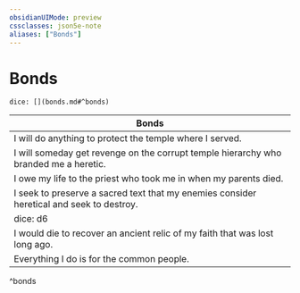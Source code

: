 ```yaml
---
obsidianUIMode: preview
cssclasses: json5e-note
aliases: ["Bonds"]
---
```

# Bonds

`dice: [](bonds.md#^bonds)`

| Bonds |
|-------|
| I will do anything to protect the temple where I served. |
| I will someday get revenge on the corrupt temple hierarchy who branded me a heretic. |
| I owe my life to the priest who took me in when my parents died. |
| I seek to preserve a sacred text that my enemies consider heretical and seek to destroy. |
| dice: d6 | Bond |
| I would die to recover an ancient relic of my faith that was lost long ago. |
| Everything I do is for the common people. |
^bonds
